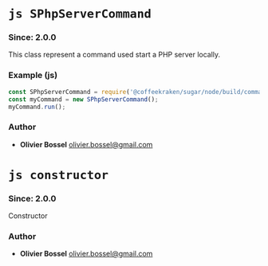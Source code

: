 

<!-- @namespace    sugar.node.server -->

# ```js SPhpServerCommand ```
### Since: 2.0.0

This class represent a command used start a PHP server locally.


### Example (js)

```js
const SPhpServerCommand = require('@coffeekraken/sugar/node/build/commands/SPhpServerCommand');
const myCommand = new SPhpServerCommand();
myCommand.run();
```


### Author
- **Olivier Bossel** <a href="mailto:olivier.bossel@gmail.com">olivier.bossel@gmail.com</a> 





# ```js constructor ```
### Since: 2.0.0

Constructor




### Author
- **Olivier Bossel** <a href="mailto:olivier.bossel@gmail.com">olivier.bossel@gmail.com</a> 

